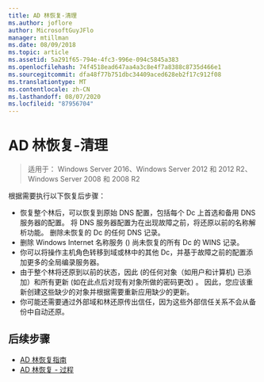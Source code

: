 ```yaml
---
title: AD 林恢复-清理
ms.author: joflore
author: MicrosoftGuyJFlo
manager: mtillman
ms.date: 08/09/2018
ms.topic: article
ms.assetid: 5a291f65-794e-4fc3-996e-094c5845a383
ms.openlocfilehash: 74f4518ead647aa4a3c8e4f7a8388c8735d466e1
ms.sourcegitcommit: dfa48f77b751dbc34409aced628eb2f17c912f08
ms.translationtype: MT
ms.contentlocale: zh-CN
ms.lasthandoff: 08/07/2020
ms.locfileid: "87956704"
---
```

# <a name="ad-forest-recovery---cleanup"></a>AD 林恢复-清理

>适用于： Windows Server 2016、Windows Server 2012 和 2012 R2、Windows Server 2008 和 2008 R2

 根据需要执行以下恢复后步骤：

- 恢复整个林后，可以恢复到原始 DNS 配置，包括每个 Dc 上首选和备用 DNS 服务器的配置。 将 DNS 服务器配置为在出现故障之前，将还原以前的名称解析功能。 删除未恢复的 Dc 的任何 DNS 记录。
- 删除 Windows Internet 名称服务 () 尚未恢复的所有 Dc 的 WINS 记录。
- 你可以将操作主机角色转移到域或林中的其他 Dc，并基于故障之前的配置添加更多的全局编录服务器。
- 由于整个林将还原到以前的状态，因此 (的任何对象（如用户和计算机) 已添加）和所有更新 (如在此点后对现有对象所做的密码更改) 。 因此，您应该重新创建这些缺少的对象并根据需要重新应用缺少的更新。
- 你可能还需要通过外部域和林还原传出信任，因为这些外部信任关系不会从备份中自动还原。

## <a name="next-steps"></a>后续步骤

- [AD 林恢复指南](AD-Forest-Recovery-Guide.md)
- [AD 林恢复 - 过程](AD-Forest-Recovery-Procedures.md)
